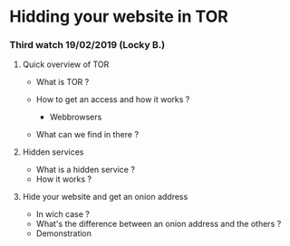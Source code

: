 
# Hidding your website in TOR
### Third watch 19/02/2019 (Locky B.)

1. Quick overview of TOR
    - What is TOR ?
    - How to get an access and how it works ?
        - Webbrowsers
        
    - What can we find in there ?
     


2. Hidden services
    - What is a hidden service ?
    - How it works ?


3. Hide your website and get an onion address
    - In wich case ?
	- What's the difference between an onion address and the others ?
    - Demonstration


